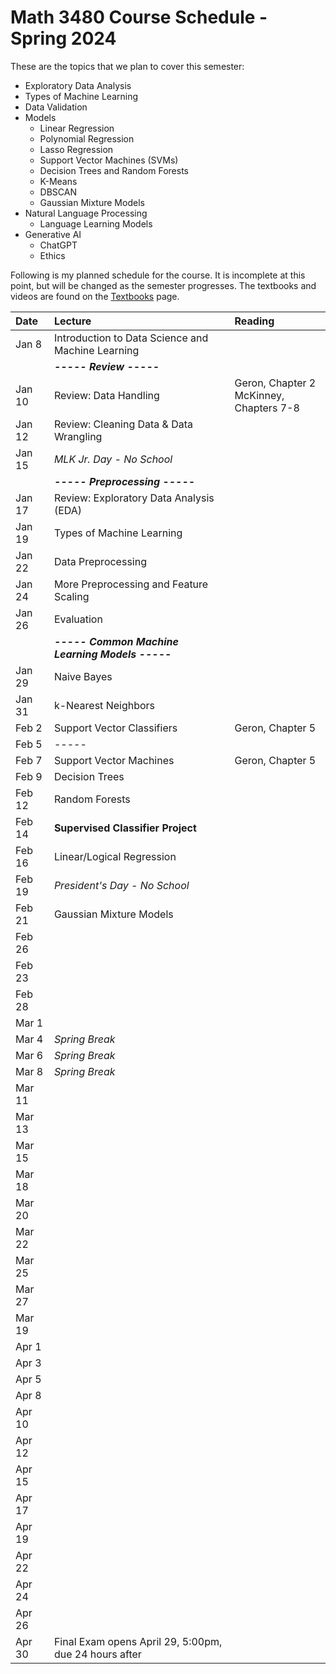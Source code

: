 # Math 3480 Course Schedule - Spring 2024
These are the topics that we plan to cover this semester:
* Exploratory Data Analysis
* Types of Machine Learning
* Data Validation
* Models
  * Linear Regression
  * Polynomial Regression
  * Lasso Regression
  * Support Vector Machines (SVMs)
  * Decision Trees and Random Forests
  * K-Means
  * DBSCAN
  * Gaussian Mixture Models
* Natural Language Processing
  * Language Learning Models
* Generative AI
  * ChatGPT
  * Ethics

Following is my planned schedule for the course. It is incomplete at this point, but will be changed as the semester progresses. The textbooks and videos are found on the [Textbooks](https://github.com/drolsonmi/math3080/blob/main/3480_Textbooks.md) page.

| Date   | Lecture                                           | Reading                                    |
| :----- | :--------------------------                       | :--------------------------------------    |
| Jan 8  | Introduction to Data Science and Machine Learning |                                            |
|        | __*----- Review -----*__                          |                                            |
| Jan 10 | Review: Data Handling                             | Geron, Chapter 2<br>McKinney, Chapters 7-8 |
| Jan 12 | Review: Cleaning Data & Data Wrangling            |                                            |
| Jan 15 | *MLK Jr. Day - No School*                         |                                            |
|        | __*----- Preprocessing -----*__                   |                                            |
| Jan 17 | Review: Exploratory Data Analysis (EDA)           |                                            |
| Jan 19 | Types of Machine Learning                         |                                            |
| Jan 22 | Data Preprocessing                                |                                            |
| Jan 24 | More Preprocessing and Feature Scaling            |                                            |
| Jan 26 | Evaluation                                        |                                            |
|        | __*----- Common Machine Learning Models -----*__  |                                            |
| Jan 29 | Naive Bayes                                       |                                            |
| Jan 31 | k-Nearest Neighbors                               |                                            |
| Feb 2  | Support Vector Classifiers                        | Geron, Chapter 5                           |
| Feb 5  | ----- | |
| Feb 7  | Support Vector Machines                           | Geron, Chapter 5                           |
| Feb 9  | Decision Trees                                    |                                            |
| Feb 12 | Random Forests                                    |                                            |
| Feb 14 | __Supervised Classifier Project__                 |                                            |
| Feb 16 | Linear/Logical Regression                         |                                            |
| Feb 19 | *President's Day - No School*                     |                                            |
| Feb 21 | Gaussian Mixture Models                           |                                            |
| Feb 26 |                                                   |                                            |
| Feb 23 |                                                   |                                            |
| Feb 28 |                                                   |                                            |
| Mar 1  |                                                   |                                            |
| Mar 4  | *Spring Break*                                    |                                            |
| Mar 6  | *Spring Break*                                    |                                            |
| Mar 8  | *Spring Break*                                    |                                            |
| Mar 11 |                                                   |                                            |
| Mar 13 |                                                   |                                            |
| Mar 15 |                                                   |                                            |
| Mar 18 |                                                   |                                            |
| Mar 20 |                                                   |                                            |
| Mar 22 |                                                   |                                            |
| Mar 25 |                                                   |                                            |
| Mar 27 |                                                   |                                            |
| Mar 19 |                                                   |                                            |
| Apr 1  |                                                   |                                            |
| Apr 3  |                                                   |                                            |
| Apr 5  |                                                   |                                            |
| Apr 8  |                                                   |                                            |
| Apr 10 |                                                   |                                            |
| Apr 12 |                                                   |                                            |
| Apr 15 |                                                   |                                            |
| Apr 17 |                                                   |                                            |
| Apr 19 |                                                   |                                            |
| Apr 22 |                                                   |                                            |
| Apr 24 |                                                   |                                            |
| Apr 26 |                                                   |                                            |
| Apr 30 | Final Exam opens April 29, 5:00pm, due 24 hours after |                                        |
